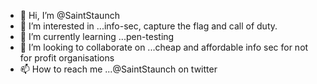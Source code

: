 - 👋 Hi, I’m @SaintStaunch
- 👀 I’m interested in ...info-sec, capture the flag and call of duty.
- 🌱 I’m currently learning ...pen-testing
- 💞️ I’m looking to collaborate on ...cheap and affordable info sec for not for profit organisations
- 📫 How to reach me ...@SaintStaunch on twitter

<!---
SaintStaunch/SaintStaunch is a ✨ special ✨ repository because its `README.md` (this file) appears on your GitHub profile.
You can click the Preview link to take a look at your changes.
--->
